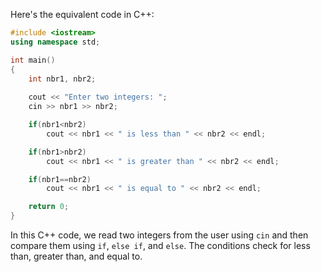 Here's the equivalent code in C++:

```cpp
#include <iostream>
using namespace std;

int main()
{
    int nbr1, nbr2;
    
    cout << "Enter two integers: ";
    cin >> nbr1 >> nbr2;

    if(nbr1<nbr2)
        cout << nbr1 << " is less than " << nbr2 << endl;

    if(nbr1>nbr2)
        cout << nbr1 << " is greater than " << nbr2 << endl;

    if(nbr1==nbr2)
        cout << nbr1 << " is equal to " << nbr2 << endl;

    return 0;
}
```

In this C++ code, we read two integers from the user using `cin` and then compare them using `if`, `else if`, and `else`. The conditions check for less than, greater than, and equal to.
